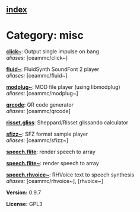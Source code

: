 [index](index.html) 
---

# Category: misc




[**click\~**](click~.html): Output single impulse on bang <br>
_aliases:_ \[ceammc/click\~\]


[**fluid\~**](fluid~.html): FluidSynth SoundFont 2 player <br>
_aliases:_ \[ceammc/fluid\~\]


[**modplug\~**](modplug~.html): MOD file player (using libmodplug) <br>
_aliases:_ \[ceammc/modplug\~\]


[**qrcode**](qrcode.html): QR code generator <br>
_aliases:_ \[ceammc/qrcode\]


[**risset.gliss**](risset.gliss.html): Sheppard/Risset glissando calculator 

[**sfizz\~**](sfizz~.html): SFZ format sample player <br>
_aliases:_ \[ceammc/sfizz\~\]


[**speech.flite**](speech.flite.html): render speech to array 

[**speech.flite\~**](speech.flite~.html): render speech to array 

[**speech.rhvoice\~**](speech.rhvoice~.html): RHVoice text to speech synthesis <br>
_aliases:_ \[ceammc/rhvoice\~\], \[rhvoice\~\]



**Version:** 0.9.7

**License:** GPL3
